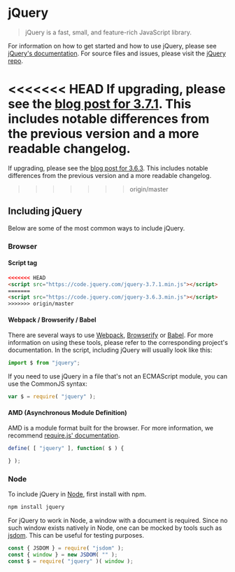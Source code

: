 # jQuery

> jQuery is a fast, small, and feature-rich JavaScript library.

For information on how to get started and how to use jQuery, please see [jQuery's documentation](https://api.jquery.com/).
For source files and issues, please visit the [jQuery repo](https://github.com/jquery/jquery).

<<<<<<< HEAD
If upgrading, please see the [blog post for 3.7.1](https://blog.jquery.com/2023/08/28/jquery-3-7-1-released-reliable-table-row-dimensions/). This includes notable differences from the previous version and a more readable changelog.
=======
If upgrading, please see the [blog post for 3.6.3](https://blog.jquery.com/2022/12/20/jquery-3-6-3-released-a-quick-selector-fix/). This includes notable differences from the previous version and a more readable changelog.
>>>>>>> origin/master

## Including jQuery

Below are some of the most common ways to include jQuery.

### Browser

#### Script tag

```html
<<<<<<< HEAD
<script src="https://code.jquery.com/jquery-3.7.1.min.js"></script>
=======
<script src="https://code.jquery.com/jquery-3.6.3.min.js"></script>
>>>>>>> origin/master
```

#### Webpack / Browserify / Babel

There are several ways to use [Webpack](https://webpack.js.org/), [Browserify](http://browserify.org/) or [Babel](https://babeljs.io/). For more information on using these tools, please refer to the corresponding project's documentation. In the script, including jQuery will usually look like this:

```js
import $ from "jquery";
```

If you need to use jQuery in a file that's not an ECMAScript module, you can use the CommonJS syntax:

```js
var $ = require( "jquery" );
```

#### AMD (Asynchronous Module Definition)

AMD is a module format built for the browser. For more information, we recommend [require.js' documentation](https://requirejs.org/docs/whyamd.html).

```js
define( [ "jquery" ], function( $ ) {

} );
```

### Node

To include jQuery in [Node](https://nodejs.org/), first install with npm.

```sh
npm install jquery
```

For jQuery to work in Node, a window with a document is required. Since no such window exists natively in Node, one can be mocked by tools such as [jsdom](https://github.com/jsdom/jsdom). This can be useful for testing purposes.

```js
const { JSDOM } = require( "jsdom" );
const { window } = new JSDOM( "" );
const $ = require( "jquery" )( window );
```
